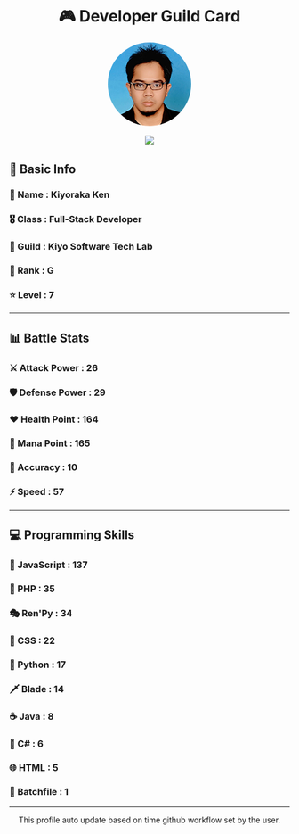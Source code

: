 <div align="center">

# 🎮 Developer Guild Card

<!-- Replace with your profile image -->
<img src="./assets/profile.png" width="150" height="150" style="border-radius: 50%"/>

![](https://komarev.com/ghpvc/?username=Kiyoraka&style=flat)
</div>

##  📌 Basic Info
### 👤 Name : Kiyoraka Ken
### 🎖️ Class : Full-Stack Developer
### 🎪 Guild : Kiyo Software Tech Lab 
### 🔰 Rank : G 
### ⭐ Level : 7

---
## 📊 Battle Stats

### ⚔️ Attack Power  : 26 
### 🛡️ Defense Power : 29 
### ❤️ Health Point  : 164 
### 🔮 Mana Point    : 165 
### 🎯 Accuracy      : 10 
### ⚡ Speed         : 57

---
## 💻 Programming Skills

### 📜 JavaScript : 137
### 🐘 PHP : 35
### 🎭 Ren'Py : 34
### 🎨 CSS : 22
### 🐍 Python : 17
### 🗡️ Blade : 14
### ☕ Java : 8
### 🎯 C# : 6
### 🌐 HTML : 5
### 📝 Batchfile : 1
---
<div align="center">
  This profile auto update based on time github workflow set by the user.
</div>
